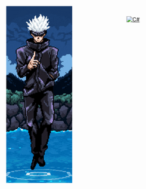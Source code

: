 <img src="https://github.com/zyZuZyz/zyZuZyz/blob/main/Untitled.png" align="left"/>  
<br/>  

<div align="center">  
<a href="https://docs.microsoft.com/en-us/dotnet/csharp/" target="_blank"><img style="margin: 10px" src="https://profilinator.rishav.dev/skills-assets/csharp-original.svg" alt="C#" height="50" /></a>  
</div>
